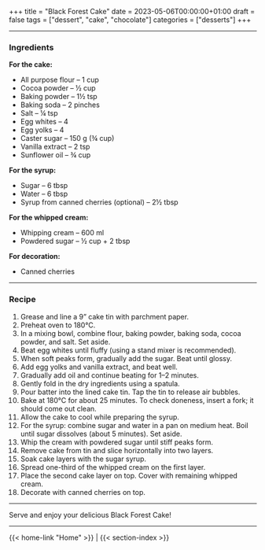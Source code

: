 +++
title = "Black Forest Cake"
date = 2023-05-06T00:00:00+01:00
draft = false
tags = ["dessert", "cake", "chocolate"]
categories = ["desserts"]
+++

---

### Ingredients

**For the cake:**  
- All purpose flour – 1 cup  
- Cocoa powder – ½ cup  
- Baking powder – 1½ tsp  
- Baking soda – 2 pinches  
- Salt – ¼ tsp  
- Egg whites – 4  
- Egg yolks – 4  
- Caster sugar – 150 g (¾ cup)  
- Vanilla extract – 2 tsp  
- Sunflower oil – ¾ cup  

**For the syrup:**  
- Sugar – 6 tbsp  
- Water – 6 tbsp  
- Syrup from canned cherries (optional) – 2½ tbsp  

**For the whipped cream:**  
- Whipping cream – 600 ml  
- Powdered sugar – ½ cup + 2 tbsp  

**For decoration:**  
- Canned cherries  

---

### Recipe

1. Grease and line a 9” cake tin with parchment paper.  
2. Preheat oven to 180°C.  
3. In a mixing bowl, combine flour, baking powder, baking soda, cocoa powder, and salt. Set aside.  
4. Beat egg whites until fluffy (using a stand mixer is recommended).  
5. When soft peaks form, gradually add the sugar. Beat until glossy.  
6. Add egg yolks and vanilla extract, and beat well.  
7. Gradually add oil and continue beating for 1–2 minutes.  
8. Gently fold in the dry ingredients using a spatula.  
9. Pour batter into the lined cake tin. Tap the tin to release air bubbles.  
10. Bake at 180°C for about 25 minutes. To check doneness, insert a fork; it should come out clean.  
11. Allow the cake to cool while preparing the syrup.  
12. For the syrup: combine sugar and water in a pan on medium heat. Boil until sugar dissolves (about 5 minutes). Set aside.  
13. Whip the cream with powdered sugar until stiff peaks form.  
14. Remove cake from tin and slice horizontally into two layers.  
15. Soak cake layers with the sugar syrup.  
16. Spread one-third of the whipped cream on the first layer.  
17. Place the second cake layer on top. Cover with remaining whipped cream.  
18. Decorate with canned cherries on top.  

---

Serve and enjoy your delicious Black Forest Cake!

---
{{< home-link "Home" >}} | {{< section-index >}}
